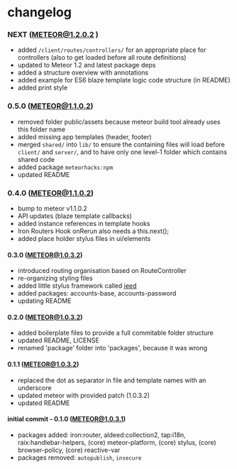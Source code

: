 changelog
=========


### NEXT (METEOR@1.2.0.2 )

+   added ``/client/routes/controllers/`` for an appropriate place for controllers (also
    to get loaded before all route definitions)
+   updated to Meteor 1.2 and latest package deps
+   added a structure overview with annotations
+   added example for ES6 blaze template logic code structure (in README)
+   added print style


### 0.5.0 (METEOR@1.1.0.2)

+   removed folder public/assets because meteor build tool already uses this folder name
+   added missing app templates (header, footer)
+   merged ``shared/`` into ``lib/`` to ensure the containing files will
    load before ``client/`` and ``server/``, and to have only one level-1 folder which contains
    shared code
+   added package ``meteorhacks:npm``
+   updated README


### 0.4.0 (METEOR@1.1.0.2)

+   bump to meteor v1.1.0.2
+   API updates (blaze template callbacks)
+   added instance references in template hooks
+   Iron Routers Hook onRerun also needs a this.next();
+   added place holder stylus files in ui/elements


#### 0.3.0 (METEOR@1.0.3.2)

+   introduced routing organisation based on RouteController
+   re-organizing styling files
+   added little stylus framework called [jeed](https://github.com/mojotech/jeet)
+   added packages: accounts-base, accounts-password
+   updating README


#### 0.2.0 (METEOR@1.0.3.2)

+   added boilerplate files to provide a full commitable folder structure
+   updated README, LICENSE
+   renamed 'package' folder into 'packages', because it was wrong


#### 0.1.1 (METEOR@1.0.3.2)

+   replaced the dot as separator in file and template names with an underscore
+   updated meteor with provided patch (1.0.3.2)
+   updated README


#### initial commit - 0.1.0 (METEOR@1.0.3.1)

+   packages added: iron:router, aldeed:collection2, tap:i18n, raix:handlebar-helpers,
    (core) meteor-platform, (core) stylus, (core) browser-policy, (core) reactive-var
+   packages removed: ``autopublish``, ``insecure``